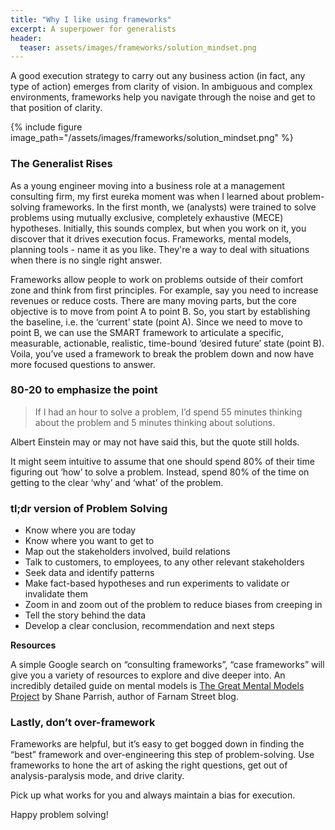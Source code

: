 ```yaml
---
title: "Why I like using frameworks"
excerpt: A superpower for generalists
header:
  teaser: assets/images/frameworks/solution_mindset.png
---
```

A good execution strategy to carry out any business action (in fact, any type of action) emerges from clarity of vision. In ambiguous and complex environments, frameworks help you navigate through the noise and get to that position of clarity.

{% include figure image_path="/assets/images/frameworks/solution_mindset.png" %}

### The Generalist Rises

As a young engineer moving into a business role at a management consulting firm, my first eureka moment was when I learned about problem-solving frameworks. In the first month, we (analysts) were trained to solve problems using mutually exclusive, completely exhaustive (MECE) hypotheses. Initially, this sounds complex, but when you work on it, you discover that it drives execution focus. Frameworks, mental models, planning tools - name it as you like. They're a way to deal with situations when there is no single right answer.

Frameworks allow people to work on problems outside of their comfort zone and think from first principles. For example, say you need to increase revenues or reduce costs. There are many moving parts, but the core objective is to move from point A to point B. So, you start by establishing the baseline, i.e. the ‘current’ state (point A). Since we need to move to point B, we can use the SMART framework to articulate a specific, measurable, actionable, realistic, time-bound ‘desired future’ state (point B). Voila, you’ve used a framework to break the problem down and now have more focused questions to answer.

### 80-20 to emphasize the point

> If I had an hour to solve a problem, I’d spend 55 minutes thinking about the problem and 5 minutes thinking about solutions.

Albert Einstein may or may not have said this, but the quote still holds.

It might seem intuitive to assume that one should spend 80% of their time figuring out ‘how’ to solve a problem. Instead, spend 80% of the time on getting to the clear ‘why’ and ‘what’ of the problem.

### tl;dr version of Problem Solving
- Know where you are today
- Know where you want to get to
- Map out the stakeholders involved, build relations
- Talk to customers, to employees, to any other relevant stakeholders
- Seek data and identify patterns
- Make fact-based hypotheses and run experiments to validate or invalidate them
- Zoom in and zoom out of the problem to reduce biases from creeping in
- Tell the story behind the data
- Develop a clear conclusion, recommendation and next steps

**Resources**

A simple Google search on “consulting frameworks”, “case frameworks” will give you a variety of resources to explore and dive deeper into. An incredibly detailed guide on mental models is [The Great Mental Models Project](https://fs.blog/tgmm/) by Shane Parrish, author of Farnam Street blog.

### Lastly, don’t over-framework

Frameworks are helpful, but it’s easy to get bogged down in finding the “best” framework and over-engineering this step of problem-solving. Use frameworks to hone the art of asking the right questions, get out of analysis-paralysis mode, and drive clarity.

Pick up what works for you and always maintain a bias for execution. 

Happy problem solving!